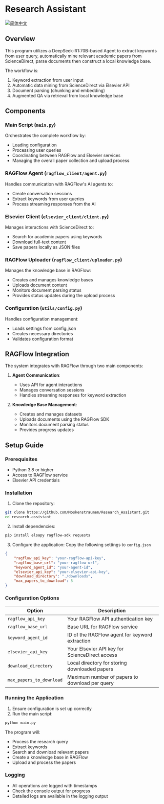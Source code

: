 # Research Assistant

[![简体中文](https://img.shields.io/badge/lang-zh--Hans-red)](https://github.com/Moskenstraumen/Research_Assistant/blob/main/readme.zh-Hans.md)

## Overview
This program utilizes a DeepSeek-R1:70B-based Agent to extract keywords from user query, automatically mine relevant academic papers from ScienceDirect, parse documents then construct a local knowledge base. 

The workflow is:
1. Keyword extraction from user input
2. Automatic data mining from ScienceDirect via Elsevier API
3. Document parsing (chunking and embedding)
4. Augmented QA via retrieval from local knowledge base

## Components

### Main Script (`main.py`)
Orchestrates the complete workflow by:
- Loading configuration
- Processing user queries
- Coordinating between RAGFlow and Elsevier services
- Managing the overall paper collection and upload process

### RAGFlow Agent (`ragflow_client/agent.py`)
Handles communication with RAGFlow's AI agents to:
- Create conversation sessions
- Extract keywords from user queries
- Process streaming responses from the AI

### Elsevier Client (`elsevier_client/client.py`)
Manages interactions with ScienceDirect to:
- Search for academic papers using keywords
- Download full-text content
- Save papers locally as JSON files

### RAGFlow Uploader (`ragflow_client/uploader.py`)
Manages the knowledge base in RAGFlow:
- Creates and manages knowledge bases
- Uploads document content
- Monitors document parsing status
- Provides status updates during the upload process

### Configuration (`utils/config.py`)
Handles configuration management:
- Loads settings from config.json
- Creates necessary directories
- Validates configuration format

## RAGFlow Integration
The system integrates with RAGFlow through two main components:

1. **Agent Communication**:
   - Uses API for agent interactions
   - Manages conversation sessions
   - Handles streaming responses for keyword extraction

2. **Knowledge Base Management**:
   - Creates and manages datasets
   - Uploads documents using the RAGFlow SDK
   - Monitors document parsing status
   - Provides progress updates

## Setup Guide

### Prerequisites
- Python 3.8 or higher
- Access to RAGFlow service
- Elsevier API credentials

### Installation

1. Clone the repository:
```sh
git clone https://github.com/Moskenstraumen/Research_Assistant.git
cd research-assistant
```

2. Install dependencies:
```sh
pip install elsapy ragflow-sdk requests
```

3. Configure the application:
Copy the following settings to `config.json`
```json
{
    "ragflow_api_key": "your-ragflow-api-key",
    "ragflow_base_url": "your-ragflow-url",
    "keyword_agent_id": "your-agent-id",
    "elsevier_api_key": "your-elsevier-api-key",
    "download_directory": "./downloads",
    "max_papers_to_download": 5
}
```

### Configuration Options

| Option | Description |
|--------|-------------|
| `ragflow_api_key` | Your RAGFlow API authentication key |
| `ragflow_base_url` | Base URL for RAGFlow service |
| `keyword_agent_id` | ID of the RAGFlow agent for keyword extraction |
| `elsevier_api_key` | Your Elsevier API key for ScienceDirect access |
| `download_directory` | Local directory for storing downloaded papers |
| `max_papers_to_download` | Maximum number of papers to download per query |

### Running the Application

1. Ensure configuration is set up correctly
2. Run the main script:
```sh
python main.py
```

The program will:
- Process the research query
- Extract keywords
- Search and download relevant papers
- Create a knowledge base in RAGFlow
- Upload and process the papers

### Logging
- All operations are logged with timestamps
- Check the console output for progress
- Detailed logs are available in the logging output